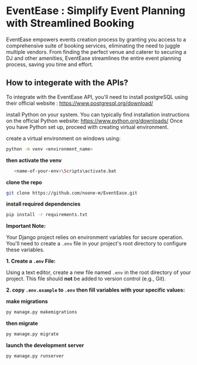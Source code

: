 # EventEase : Simplify Event Planning with Streamlined Booking
EventEase empowers events creation process by granting you access to a comprehensive suite of booking services, eliminating the need to juggle multiple vendors. From finding the perfect venue and caterer to securing a DJ and other amenities, EventEase streamlines the entire event planning process, saving you time and effort.
## How to integerate with the APIs?

To integrate with the EventEase API, you'll need to install postgreSQL using their official website : https://www.postgresql.org/download/

install Python on your system. You can typically find installation instructions on the official Python website: https://www.python.org/downloads/
Once you have Python set up, proceed with creating virtual environment.

create a virtual environment on windows using:
```bash
python -m venv <environment_name>
```
**then activate the venv**
```bash
   <name-of-your-env>\Scripts\activate.bat
```
**clone the repo**
```bash
git clone https://github.com/noone-m/EventEase.git
```

**install required dependencies**
```bash
pip install -r requirements.txt
```


**Important Note:** 

Your Django project relies on environment variables for secure operation. You'll need to create a `.env` file in your project's root directory to configure these variables.

**1. Create a `.env` File:**

Using a text editor, create a new file named `.env` in the root directory of your project. This file should **not** be added to version control (e.g., Git).

**2. copy `.env.example` to `.env` then fill variables with your specific values:**

**make migrations** 
```bash
py manage.py makemigrations
```
**then migrate**
```bash
py manage.py migrate
```
**launch the development server** 
```bash
py manage.py runserver
```
